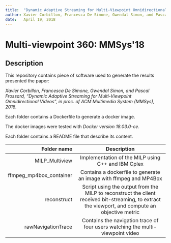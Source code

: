 ```yaml
---
title:	"Dynamic Adaptive Streaming for Multi-Viewpoint Omnidirectional Videos: In proceeding of ACM Multimedia System (MMSys'18)"
author: Xavier Corbillon, Francesca De Simone, Gwendal Simon, and Pascal Frossard
date:	April 19, 2018
---
```


# Multi-viewpoint 360: MMSys'18

## Description

This repository contains piece of software used to generate the results presented
the paper:

*Xavier Corbillon, Francesca De Simone, Gwendal Simon, and Pascal Frossard, &ldquo;Dynamic Adaptive Streaming for Multi-Viewpoint Omnidirectional Videos&rdquo;, in proc. of ACM Multimedia System (MMSys), 2018.*

Each folder contains a Dockerfile to generate a docker image.

The docker images were tested with *Docker version 18.03.0-ce*.

Each folder contains a README file that describe its content. 

| Folder name | Description |
|------------:|:-----------:|
| MILP_Multiview | Implementation of the MILP using C++ and IBM Cplex |
| ffmpeg_mp4box_container | Contains a dockerfile to generate an image with ffmpeg and MP4Box |
| reconstruct | Script using the output from the MILP to reconstruct the client received bit-streaming, to extract the viewport, and compute an objective metric |
| rawNavigationTrace | Contains the navigation trace of four users watching the multi-viewpoint video |
